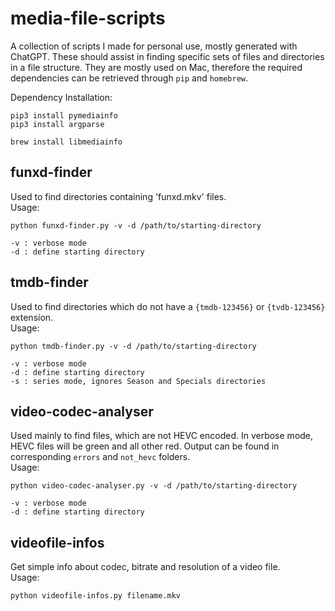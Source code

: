 # media-file-scripts

A collection of scripts I made for personal use, mostly generated with ChatGPT.
These should assist in finding specific sets of files and directories in a file structure.
They are mostly used on Mac, therefore the required dependencies can be retrieved through `pip` and `homebrew`.

Dependency Installation:
```
pip3 install pymediainfo
pip3 install argparse

brew install libmediainfo
```

## funxd-finder

Used to find directories containing 'funxd.mkv' files.  
Usage:

```
python funxd-finder.py -v -d /path/to/starting-directory

-v : verbose mode
-d : define starting directory
```

## tmdb-finder

Used to find directories which do not have a `{tmdb-123456}` or `{tvdb-123456}` extension.  
Usage:

```
python tmdb-finder.py -v -d /path/to/starting-directory

-v : verbose mode
-d : define starting directory
-s : series mode, ignores Season and Specials directories
```

## video-codec-analyser

Used mainly to find files, which are not HEVC encoded. In verbose mode, HEVC files will be green and all other red.
Output can be found in corresponding `errors` and `not_hevc` folders.  
Usage:

```
python video-codec-analyser.py -v -d /path/to/starting-directory

-v : verbose mode
-d : define starting directory
```

## videofile-infos

Get simple info about codec, bitrate and resolution of a video file.  
Usage:

```
python videofile-infos.py filename.mkv
```